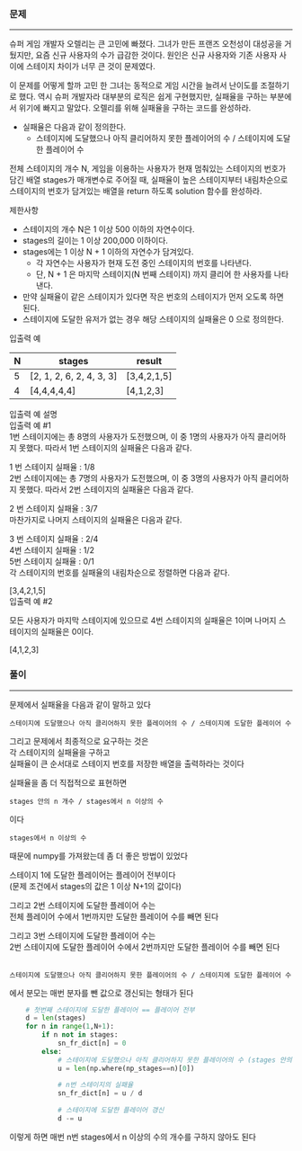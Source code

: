 ### 문제
***
슈퍼 게임 개발자 오렐리는 큰 고민에 빠졌다. 그녀가 만든 프랜즈 오천성이 대성공을 거뒀지만, 요즘 신규 사용자의 수가 급감한 것이다. 원인은 신규 사용자와 기존 사용자 사이에 스테이지 차이가 너무 큰 것이 문제였다.  

이 문제를 어떻게 할까 고민 한 그녀는 동적으로 게임 시간을 늘려서 난이도를 조절하기로 했다. 역시 슈퍼 개발자라 대부분의 로직은 쉽게 구현했지만, 실패율을 구하는 부분에서 위기에 빠지고 말았다. 오렐리를 위해 실패율을 구하는 코드를 완성하라.  
  
* 실패율은 다음과 같이 정의한다.  
  * 스테이지에 도달했으나 아직 클리어하지 못한 플레이어의 수 / 스테이지에 도달한 플레이어 수

전체 스테이지의 개수 N, 게임을 이용하는 사용자가 현재 멈춰있는 스테이지의 번호가 담긴 배열 stages가 매개변수로 주어질 때, 실패율이 높은 스테이지부터 내림차순으로 스테이지의 번호가 담겨있는 배열을 return 하도록 solution 함수를 완성하라.  

제한사항  
* 스테이지의 개수 N은 1 이상 500 이하의 자연수이다.
* stages의 길이는 1 이상 200,000 이하이다.
* stages에는 1 이상 N + 1 이하의 자연수가 담겨있다.
  * 각 자연수는 사용자가 현재 도전 중인 스테이지의 번호를 나타낸다.
  * 단, N + 1 은 마지막 스테이지(N 번째 스테이지) 까지 클리어 한 사용자를 나타낸다.
* 만약 실패율이 같은 스테이지가 있다면 작은 번호의 스테이지가 먼저 오도록 하면 된다.
* 스테이지에 도달한 유저가 없는 경우 해당 스테이지의 실패율은 0 으로 정의한다.
  
입출력 예

|N|	stages|	result|
|---|---|---|
|5|	[2, 1, 2, 6, 2, 4, 3, 3]|	[3,4,2,1,5]|
|4|	[4,4,4,4,4]|	[4,1,2,3]|

입출력 예 설명  
입출력 예 #1  
1번 스테이지에는 총 8명의 사용자가 도전했으며, 이 중 1명의 사용자가 아직 클리어하지 못했다. 따라서 1번 스테이지의 실패율은 다음과 같다.  

1 번 스테이지 실패율 : 1/8  
2번 스테이지에는 총 7명의 사용자가 도전했으며, 이 중 3명의 사용자가 아직 클리어하지 못했다. 따라서 2번 스테이지의 실패율은 다음과 같다.  
  
2 번 스테이지 실패율 : 3/7  
마찬가지로 나머지 스테이지의 실패율은 다음과 같다.  
  
3 번 스테이지 실패율 : 2/4  
4번 스테이지 실패율 : 1/2  
5번 스테이지 실패율 : 0/1  
각 스테이지의 번호를 실패율의 내림차순으로 정렬하면 다음과 같다.  
  
[3,4,2,1,5]  
입출력 예 #2  
  
모든 사용자가 마지막 스테이지에 있으므로 4번 스테이지의 실패율은 1이며 나머지 스테이지의 실패율은 0이다.  
  
[4,1,2,3]  


### 풀이
***
문제에서 실패율을 다음과 같이 말하고 있다  
```
스테이지에 도달했으나 아직 클리어하지 못한 플레이어의 수 / 스테이지에 도달한 플레이어 수
```
그리고 문제에서 최종적으로 요구하는 것은  
각 스테이지의 실패율을 구하고  
실패율이 큰 순서대로 스테이지 번호를 저장한 배열을 출력하라는 것이다  

실패율을 좀 더 직접적으로 표현하면
```
stages 안의 n 개수 / stages에서 n 이상의 수
```
이다  
```
stages에서 n 이상의 수
```

때문에 numpy를 가져왔는데 좀 더 좋은 방법이 있었다  
  
  
스테이지 1에 도달한 플레이어는 플레이어 전부이다  
(문제 조건에서 stages의 값은 1 이상 N+1의 값이다)  
  
그리고 2번 스테이지에 도달한 플레이어 수는  
전체 플레이어 수에서 1번까지만 도달한 플레이어 수를 빼면 된다  
  
그리고 3번 스테이지에 도달한 플레이어 수는  
2번 스테이지에 도달한 플레이어 수에서 2번까지만 도달한 플레이어 수를 빼면 된다
</br>
</br>
  
```
스테이지에 도달했으나 아직 클리어하지 못한 플레이어의 수 / 스테이지에 도달한 플레이어 수
```
에서 분모는 매번 분자를 뺀 값으로 갱신되는 형태가 된다  
```python
    # 첫번째 스테이지에 도달한 플레이어 == 플레이어 전부
    d = len(stages)
    for n in range(1,N+1):
        if n not in stages:
            sn_fr_dict[n] = 0
        else:
            # 스테이지에 도달했으나 아직 클리어하지 못한 플레이어의 수 (stages 안의 n 개수)
            u = len(np.where(np_stages==n)[0])
            
            # n번 스테이지의 실패율
            sn_fr_dict[n] = u / d
            
            # 스테이지에 도달한 플레이어 갱신
            d -= u
```
이렇게 하면 매번 n번 stages에서 n 이상의 수의 개수를 구하지 않아도 된다  



